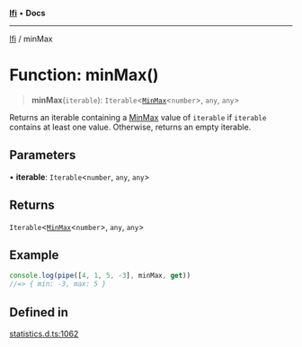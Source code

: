 [**lfi**](../readme.md) • **Docs**

***

[lfi](../globals.md) / minMax

# Function: minMax()

> **minMax**(`iterable`): `Iterable`\<[`MinMax`](../type-aliases/MinMax.md)\<`number`\>, `any`, `any`\>

Returns an iterable containing a [MinMax](../type-aliases/MinMax.md) value of `iterable` if
`iterable` contains at least one value. Otherwise, returns an empty iterable.

## Parameters

• **iterable**: `Iterable`\<`number`, `any`, `any`\>

## Returns

`Iterable`\<[`MinMax`](../type-aliases/MinMax.md)\<`number`\>, `any`, `any`\>

## Example

```js
console.log(pipe([4, 1, 5, -3], minMax, get))
//=> { min: -3, max: 5 }
```

## Defined in

[statistics.d.ts:1062](https://github.com/TomerAberbach/lfi/blob/95b3b82a9fc32cec65089cf86d003d7620dc44fc/src/operations/statistics.d.ts#L1062)
